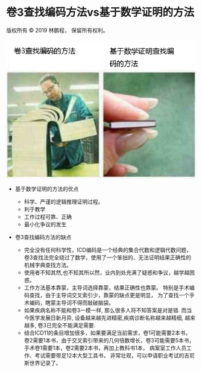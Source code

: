 # 卷3查找编码方法vs基于数学证明的方法

版权所有 © 2019 林鹏程， 保留所有权利。

![卷3查找编码方法vs基于数学证明的方法](./vol3_vs_math.png)

- 基于数学证明的方法的优点
  - 科学、严谨的逻辑推理证明过程。
  - 利于教学
  - 工作过程可靠、正确
  - 最小化争议的发生

- 卷3查找编码方法的缺点
  - 完全没有任何科学性，ICD编码是一个经典的集合代数和逻辑代数问题，
    卷3查找法完全绕过了数学，使用了一个笨拙的、无法证明结果正确性的机械字典查找方法。
  - 使用者不知其然,也不知其所以然，业内到处充满了疑惑和争议，越学越困惑。
  - 工作方法基本靠蒙，主导词选择靠蒙，结果正确性也靠蒙。
    特别是手术编码查找，由于主导词交叉索引少，靠蒙的缺点更是明显，
    为了查找一个手术编码，瞎蒙主导词不得而敲破脑袋。
  - 如果疾病名称不能和卷3一模一样, 那么很多人将不知答案是对是错.
    而当今医学发展日新月异, 设备越来越先进精密,疾病诊断名称越来越精细,
    越来越多, 卷3已完全不能满足需要.
  - 结合ICD11的条目增加很多，如果要满足当前需求，卷1可能需要2本书，
    卷2需要1本书，由于交叉索引带来的几何倍数增长，卷3可能需要5本书，
    手术卷1需要1本，卷2需要2本书，再加上教科书1本，
    病案室工作人员工作、考试需要带足12本大型工具书，
    非常壮观，可以申请职业考试的吉尼斯世界记录了。
